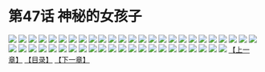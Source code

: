 # 第47话 神秘的女孩子
![](https://s1.baozimh.com/scomic/sanyanxiaotianlu-samanhua/0/46-53a1/1.jpg)
![](https://s1.baozimh.com/scomic/sanyanxiaotianlu-samanhua/0/46-53a1/2.jpg)
![](https://s1.baozimh.com/scomic/sanyanxiaotianlu-samanhua/0/46-53a1/3.jpg)
![](https://s1.baozimh.com/scomic/sanyanxiaotianlu-samanhua/0/46-53a1/4.jpg)
![](https://s1.baozimh.com/scomic/sanyanxiaotianlu-samanhua/0/46-53a1/5.jpg)
![](https://s1.baozimh.com/scomic/sanyanxiaotianlu-samanhua/0/46-53a1/6.jpg)
![](https://s1.baozimh.com/scomic/sanyanxiaotianlu-samanhua/0/46-53a1/7.jpg)
![](https://s1.baozimh.com/scomic/sanyanxiaotianlu-samanhua/0/46-53a1/8.jpg)
![](https://s1.baozimh.com/scomic/sanyanxiaotianlu-samanhua/0/46-53a1/9.jpg)
![](https://s1.baozimh.com/scomic/sanyanxiaotianlu-samanhua/0/46-53a1/10.jpg)
![](https://s1.baozimh.com/scomic/sanyanxiaotianlu-samanhua/0/46-53a1/11.jpg)
![](https://s1.baozimh.com/scomic/sanyanxiaotianlu-samanhua/0/46-53a1/12.jpg)
![](https://s1.baozimh.com/scomic/sanyanxiaotianlu-samanhua/0/46-53a1/13.jpg)
![](https://s1.baozimh.com/scomic/sanyanxiaotianlu-samanhua/0/46-53a1/14.jpg)
![](https://s1.baozimh.com/scomic/sanyanxiaotianlu-samanhua/0/46-53a1/15.jpg)
![](https://s1.baozimh.com/scomic/sanyanxiaotianlu-samanhua/0/46-53a1/16.jpg)
![](https://s1.baozimh.com/scomic/sanyanxiaotianlu-samanhua/0/46-53a1/17.jpg)
![](https://s1.baozimh.com/scomic/sanyanxiaotianlu-samanhua/0/46-53a1/18.jpg)
![](https://s1.baozimh.com/scomic/sanyanxiaotianlu-samanhua/0/46-53a1/19.jpg)
![](https://s1.baozimh.com/scomic/sanyanxiaotianlu-samanhua/0/46-53a1/20.jpg)
![](https://s1.baozimh.com/scomic/sanyanxiaotianlu-samanhua/0/46-53a1/21.jpg)
![](https://s1.baozimh.com/scomic/sanyanxiaotianlu-samanhua/0/46-53a1/22.jpg)
![](https://s1.baozimh.com/scomic/sanyanxiaotianlu-samanhua/0/46-53a1/23.jpg)
![](https://s1.baozimh.com/scomic/sanyanxiaotianlu-samanhua/0/46-53a1/24.jpg)
![](https://s1.baozimh.com/scomic/sanyanxiaotianlu-samanhua/0/46-53a1/25.jpg)
![](https://s1.baozimh.com/scomic/sanyanxiaotianlu-samanhua/0/46-53a1/26.jpg)
![](https://s1.baozimh.com/scomic/sanyanxiaotianlu-samanhua/0/46-53a1/27.jpg)
![](https://s1.baozimh.com/scomic/sanyanxiaotianlu-samanhua/0/46-53a1/28.jpg)
![](https://s1.baozimh.com/scomic/sanyanxiaotianlu-samanhua/0/46-53a1/29.jpg)
![](https://s1.baozimh.com/scomic/sanyanxiaotianlu-samanhua/0/46-53a1/30.jpg)
![](https://s1.baozimh.com/scomic/sanyanxiaotianlu-samanhua/0/46-53a1/31.jpg)
![](https://s1.baozimh.com/scomic/sanyanxiaotianlu-samanhua/0/46-53a1/32.jpg)
![](https://s1.baozimh.com/scomic/sanyanxiaotianlu-samanhua/0/46-53a1/33.jpg)
![](https://s1.baozimh.com/scomic/sanyanxiaotianlu-samanhua/0/46-53a1/34.jpg)
![](https://s1.baozimh.com/scomic/sanyanxiaotianlu-samanhua/0/46-53a1/35.jpg)
![](https://s1.baozimh.com/scomic/sanyanxiaotianlu-samanhua/0/46-53a1/36.jpg)
![](https://s1.baozimh.com/scomic/sanyanxiaotianlu-samanhua/0/46-53a1/37.jpg)
![](https://s1.baozimh.com/scomic/sanyanxiaotianlu-samanhua/0/46-53a1/38.jpg)
![](https://s1.baozimh.com/scomic/sanyanxiaotianlu-samanhua/0/46-53a1/39.jpg)
![](https://s1.baozimh.com/scomic/sanyanxiaotianlu-samanhua/0/46-53a1/40.jpg)
![](https://s1.baozimh.com/scomic/sanyanxiaotianlu-samanhua/0/46-53a1/41.jpg)
![](https://s1.baozimh.com/scomic/sanyanxiaotianlu-samanhua/0/46-53a1/42.jpg)
![](https://s1.baozimh.com/scomic/sanyanxiaotianlu-samanhua/0/46-53a1/43.jpg)
![](https://s1.baozimh.com/scomic/sanyanxiaotianlu-samanhua/0/46-53a1/44.jpg)
![](https://s1.baozimh.com/scomic/sanyanxiaotianlu-samanhua/0/46-53a1/45.jpg)
![](https://s1.baozimh.com/scomic/sanyanxiaotianlu-samanhua/0/46-53a1/46.jpg)
![](https://s1.baozimh.com/scomic/sanyanxiaotianlu-samanhua/0/46-53a1/47.jpg)
[【上一章】](./46.md)
[【目录】](./README.md)
[【下一章】](./48.md)
